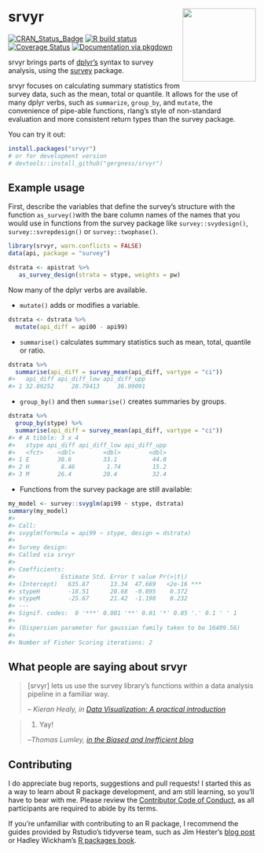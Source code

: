 
<!-- README.md is generated from README.Rmd. Please edit that file -->

# srvyr <img src="tools/logo.png" align="right" height="149" width="149"/>

<!-- badges: start -->
[![CRAN\_Status\_Badge](http://www.r-pkg.org/badges/version/srvyr)](https://CRAN.R-project.org/package=srvyr)
[![R build
status](https://github.com/gergness/srvyr/workflows/R-CMD-check/badge.svg)](https://github.com/gergness/srvyr/actions)
[![Coverage
Status](https://codecov.io/gh/gergness/srvyr/main)](https://codecov.io/github/gergness/srvyr?branch=master)
[![Documentation via
pkgdown](tools/pkgdownshield.svg)](http://gdfe.co/srvyr/)
<!-- badges: end -->

srvyr brings parts of [dplyr’s](https://github.com/tidyverse/dplyr/)
syntax to survey analysis, using the
[survey](https://CRAN.R-project.org/package=survey) package.

srvyr focuses on calculating summary statistics from survey data, such
as the mean, total or quantile. It allows for the use of many dplyr
verbs, such as `summarize`, `group_by`, and `mutate`, the convenience of
pipe-able functions, rlang’s style of non-standard evaluation and more
consistent return types than the survey package.

You can try it out:

``` r
install.packages("srvyr")
# or for development version
# devtools::install_github("gergness/srvyr")
```

## Example usage

First, describe the variables that define the survey’s structure with
the function `as_survey()`with the bare column names of the names that
you would use in functions from the survey package like
`survey::svydesign()`, `survey::svrepdesign()` or `survey::twophase()`.

``` r
library(srvyr, warn.conflicts = FALSE)
data(api, package = "survey")

dstrata <- apistrat %>%
   as_survey_design(strata = stype, weights = pw)
```

Now many of the dplyr verbs are available.

-   `mutate()` adds or modifies a variable.

``` r
dstrata <- dstrata %>%
  mutate(api_diff = api00 - api99)
```

-   `summarise()` calculates summary statistics such as mean, total,
    quantile or ratio.

``` r
dstrata %>% 
  summarise(api_diff = survey_mean(api_diff, vartype = "ci"))
#>   api_diff api_diff_low api_diff_upp
#> 1 32.89252     28.79413     36.99091
```

-   `group_by()` and then `summarise()` creates summaries by groups.

``` r
dstrata %>% 
  group_by(stype) %>%
  summarise(api_diff = survey_mean(api_diff, vartype = "ci"))
#> # A tibble: 3 x 4
#>   stype api_diff api_diff_low api_diff_upp
#>   <fct>    <dbl>        <dbl>        <dbl>
#> 1 E        38.6         33.1          44.0
#> 2 H         8.46         1.74         15.2
#> 3 M        26.4         20.4          32.4
```

-   Functions from the survey package are still available:

``` r
my_model <- survey::svyglm(api99 ~ stype, dstrata)
summary(my_model)
#> 
#> Call:
#> svyglm(formula = api99 ~ stype, design = dstrata)
#> 
#> Survey design:
#> Called via srvyr
#> 
#> Coefficients:
#>             Estimate Std. Error t value Pr(>|t|)    
#> (Intercept)   635.87      13.34  47.669   <2e-16 ***
#> stypeH        -18.51      20.68  -0.895    0.372    
#> stypeM        -25.67      21.42  -1.198    0.232    
#> ---
#> Signif. codes:  0 '***' 0.001 '**' 0.01 '*' 0.05 '.' 0.1 ' ' 1
#> 
#> (Dispersion parameter for gaussian family taken to be 16409.56)
#> 
#> Number of Fisher Scoring iterations: 2
```

## What people are saying about srvyr

> \[srvyr\] lets us use the survey library’s functions within a data
> analysis pipeline in a familiar way.
>
> – <cite>Kieran Healy, in [Data Visualization: A practical
> introduction](https://socviz.co/modeling.html#plots-from-complex-surveys)
> </cite>

> 1.  Yay!
>
> –<cite>Thomas Lumley, [in the Biased and Inefficient
> blog](http://notstatschat.tumblr.com/post/161225885311/pipeable-survey-analysis-in-r)</cite>

## Contributing

I do appreciate bug reports, suggestions and pull requests! I started
this as a way to learn about R package development, and am still
learning, so you’ll have to bear with me. Please review the [Contributor
Code of
Conduct](https://github.com/gergness/srvyr/blob/master/CODE_OF_CONDUCT.md),
as all participants are required to abide by its terms.

If you’re unfamiliar with contributing to an R package, I recommend the
guides provided by Rstudio’s tidyverse team, such as Jim Hester’s [blog
post](https://www.tidyverse.org/blog/2017/08/contributing/) or Hadley
Wickham’s [R packages book](https://r-pkgs.org/).
